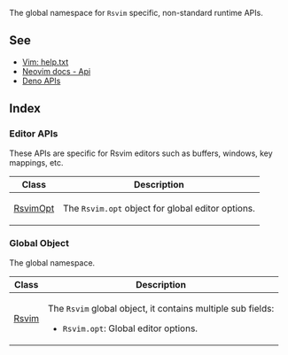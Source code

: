 The global namespace for `Rsvim` specific, non-standard runtime APIs.

## See

 - [Vim: help.txt](https://vimhelp.org/)
 - [Neovim docs - Api](https://neovim.io/doc/user/api.html)
 - [Deno APIs](https://docs.deno.com/api/deno/)

## Index

### Editor APIs

These APIs are specific for Rsvim editors such as buffers, windows, key mappings, etc.

<table>
<thead>
<tr>
<th>Class</th>
<th>Description</th>
</tr>
</thead>
<tbody>
<tr>
<td>

[RsvimOpt](classes/RsvimOpt.md)

</td>
<td>

The `Rsvim.opt` object for global editor options.

</td>
</tr>
</tbody>
</table>

### Global Object

The global namespace.

<table>
<thead>
<tr>
<th>Class</th>
<th>Description</th>
</tr>
</thead>
<tbody>
<tr>
<td>

[Rsvim](classes/Rsvim.md)

</td>
<td>

The `Rsvim` global object, it contains multiple sub fields:

- `Rsvim.opt`: Global editor options.

</td>
</tr>
</tbody>
</table>
